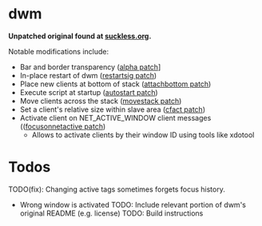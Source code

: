 # dwm

**Unpatched original found at [suckless.org](http://dwm.suckless.org/).**

Notable modifications include:
  - Bar and border transparency ([alpha patch](https://dwm.suckless.org/patches/alpha/)]
  - In-place restart of dwm ([restartsig patch](http://dwm.suckless.org/patches/restartsig/))
  - Place new clients at bottom of stack ([attachbottom patch](http://dwm.suckless.org/patches/attachbottom/))
  - Execute script at startup ([autostart patch](http://dwm.suckless.org/patches/autostart/))
  - Move clients across the stack ([movestack patch](https://dwm.suckless.org/patches/movestack/))
  - Set a client's relative size within slave area ([cfact patch](https://dwm.suckless.org/patches/cfacts/))
  - Activate client on NET_ACTIVE_WINDOW client messages (([focusonnetactive patch](https://dwm.suckless.org/patches/focusonnetactive/))
    + Allows to activate clients by their window ID using tools like xdotool

# Todos

TODO(fix): Changing active tags sometimes forgets focus history.
  - Wrong window is activated
TODO: Include relevant portion of dwm's original README (e.g. license)
TODO: Build instructions